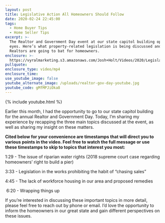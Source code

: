 ```yaml
---
layout: post
title: Legislative Action All Homeowners Should Follow
date: 2020-02-24 22:45:00
tags:
  - Home Buyer Tips
  - Home Seller Tips
excerpt: >-
  The Realtor and Government Day event at our state capitol building opened my
  eyes. Here’s what property-related legislation is being discussed and how
  Realtors are going to bat for homeowners.
enclosure: >-
  https://vyralmarketing.s3.amazonaws.com/Josh+Holt/Videos/2020/Legislative+Action+All+Homeowners+Should+Follow.mp4
pullquote:
enclosure_type: video/mp4
enclosure_time:
use_youtube_image: false
youtube_alternate_image: /uploads/realtor-gov-day-youtube.jpg
youtube_code: gMfMPJiOka8
---
```


{% include youtube.html %}

Earlier this month, I had the opportunity to go to our state capitol building for the annual Realtor and Government Day. Today, I’m sharing my experience by recapping the three main topics discussed at the event, as well as sharing my insight on these matters.&nbsp;

**Cited below for your convenience are timestamps that will direct you to various points in the video. Feel free to watch the full message or use these timestamps to skip to topics that interest you most:&nbsp;**

1:29 - The issue of riparian water rights (2018 supreme court case regarding homeowners’ right to build a pier)

3:33 - Legislation in the works prohibiting the habit of “chasing sales”&nbsp;

4:45 - The lack of workforce housing in our area and proposed remedies

&nbsp;6:20 - Wrapping things up&nbsp;

If you’re interested in discussing these important topics in more detail, please feel free to reach out by phone or email. I’d love the opportunity to inform the homeowners in our great state and gain different perspectives on these issues.&nbsp;